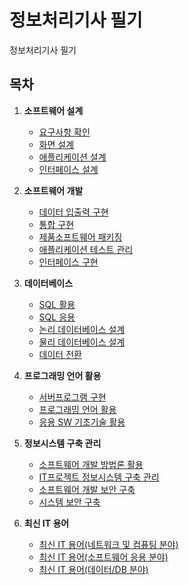 # 정보처리기사 필기

정보처리기사 필기

## 목차

1. **소프트웨어 설계**
    - [요구사항 확인]()
    - [화면 설계]()
    - [애플리케이션 설계]()
    - [인터페이스 설계]()

2. **소프트웨어 개발**
    - [데이터 입출력 구현]()
    - [통합 구현]()
    - [제품소프트웨어 패키징]()
    - [애플리케이션 테스트 관리]()
    - [인터페이스 구현]()

3. **데이터베이스**
    - [SQL 활용]()
    - [SQL 응용]()
    - [논리 데이터베이스 설계]()
    - [물리 데이터베이스 설계]()
    - [데이터 전환]()

4. **프로그래밍 언어 활용**
    - [서버프로그램 구현]()
    - [프로그래밍 언어 활용]()
    - [응용 SW 기초기술 활용]()

5. **정보시스템 구축 관리**
    - [소프트웨어 개발 방법론 활용]()
    - [IT프로젝트 정보시스템 구축 관리]()
    - [소프트웨어 개발 보안 구축]()
    - [시스템 보안 구축]()

6. **최신 IT 용어**
    - [최신 IT 용어(네트워크 및 컴퓨팅 분야)]()
    - [최신 IT 용어(소프트웨어 응용 분야)]()
    - [최신 IT 용어(데이터/DB 분야)]()
